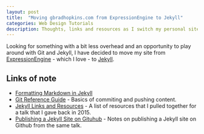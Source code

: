 ```yaml
---
layout: post
title:  "Moving gbradhopkins.com from ExpressionEngine to Jekyll"
categories: Web Design Tutorials
description: Thoughts, links and resources as I switch my personal site from EECMS to Jekyll
---
```


Looking for something with a bit less overhead and an opportunity to play around with Git and Jekyll, I have decided to move my site from [ExpressionEngine](http://ellislab.com/expressionengine) - which I love - to [Jekyll](http://jekyllrb.com).

## Links of note

- [Formatting Markdown in Jekyll](https://milanaryal.com/writing-and-formatting-with-markdown/)
- [Git Reference Guide](http://gitref.org/basic/#add) - Basics of commiting and pushing content.
- [Jekyll Links and Resources](http://epwebtech.com/blog/2015/08/17/jekyll-resources-and-links.html) - A list of resources that I pulled together for a talk that I gave back in 2015.
- [Publishing a Jekyll Site on Gituhub](http://epwebtech.com/blog/2015/08/18/publishing-site-to-github.html) - Notes on publishing a Jekyll site on Github from the same talk.